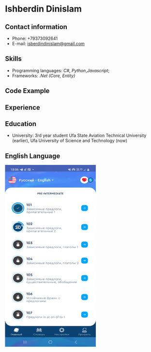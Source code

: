 # Ishberdin Dinislam

## Contact information
- Phone: +79373092641
- E-mail: isberdindinislam@gmail.com

## Skills
- Programming languages: _C#_, _Python_,_Javascript_;
- Frameworks: _.Net (Core, Entity)_

## Code Example


## Experience


## Education
- University: 3rd year student Ufa State Aviation Technical University (earlier), Ufa University of Science and Technology (now)


## English Language
<img src="NWRO20OBf3E.jpg" width="300" height="600">